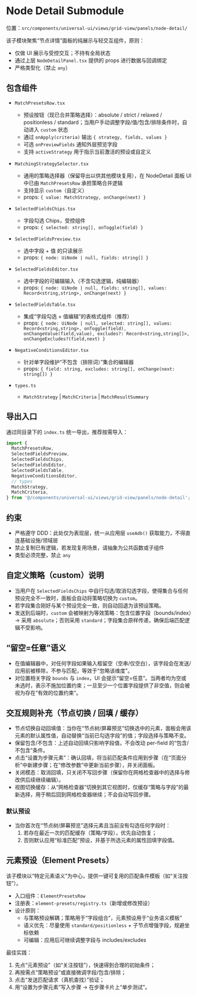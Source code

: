 # Node Detail Submodule

位置：`src/components/universal-ui/views/grid-view/panels/node-detail/`

该子模块聚焦“节点详情”面板的纯展示与轻交互组件，原则：
- 仅做 UI 展示与受控交互；不持有全局状态
- 通过上层 `NodeDetailPanel.tsx` 提供的 props 进行数据与回调绑定
- 严格类型化（禁止 `any`）

## 包含组件

- `MatchPresetsRow.tsx`
  - 预设按钮（现已合并策略选择）：absolute / strict / relaxed / positionless / standard；当用户手动调整字段/值/包含/排除条件时，自动进入 `custom` 状态
  - 通过 `onApply(criteria)` 输出 `{ strategy, fields, values }`
  - 可选 `onPreviewFields` 通知外层预览字段
  - 支持 `activeStrategy` 用于指示当前激活的预设或自定义

- `MatchingStrategySelector.tsx`
  - 通用的策略选择器（保留导出以供其他模块复用），在 NodeDetail 面板 UI 中已由 `MatchPresetsRow` 承担策略合并逻辑
  - 支持显示 `custom`（自定义）
  - props: `{ value: MatchStrategy, onChange(next) }`

- `SelectedFieldsChips.tsx`
  - 字段勾选 Chips，受控组件
  - props: `{ selected: string[], onToggle(field) }`

- `SelectedFieldsPreview.tsx`
  - 选中字段 + 值 的只读展示
  - props: `{ node: UiNode | null, fields: string[] }`

- `SelectedFieldsEditor.tsx`
  - 选中字段的可编辑输入（不含勾选逻辑，纯编辑器）
  - props: `{ node: UiNode | null, fields: string[], values: Record<string,string>, onChange(next) }`

- `SelectedFieldsTable.tsx`
  - 集成“字段勾选 + 值编辑”的表格式组件（推荐）
  - props: `{ node: UiNode | null, selected: string[], values: Record<string,string>, onToggle(field), onChangeValue(field,value), excludes?: Record<string,string[]>, onChangeExcludes?(field,next) }`

- `NegativeConditionsEditor.tsx`
  - 针对单字段维护“不包含（排除词）”集合的编辑器
  - props: `{ field: string, excludes: string[], onChange(next: string[]) }`

- `types.ts`
  - `MatchStrategy` | `MatchCriteria` | `MatchResultSummary`

## 导出入口

通过同目录下的 `index.ts` 统一导出，推荐按需导入：

```ts
import {
  MatchPresetsRow,
  SelectedFieldsPreview,
  SelectedFieldsChips,
  SelectedFieldsEditor,
  SelectedFieldsTable,
  NegativeConditionsEditor,
  // types
  MatchStrategy,
  MatchCriteria,
} from '@/components/universal-ui/views/grid-view/panels/node-detail';
```

## 约束

- 严格遵守 DDD：此处仅为表现层，统一从应用层 `useAdb()` 获取能力，不得直连基础设施/领域层
- 禁止复制已有逻辑，若发现复用场景，请抽象为公共函数或子组件
- 类型必须完整，禁止 `any`

## 自定义策略（custom）说明

- 当用户在 `SelectedFieldsChips` 中自行勾选/取消勾选字段，使得集合与任何预设完全不一致时，面板会自动将策略切换为 `custom`。
- 若字段集合刚好与某个预设完全一致，则自动回退为该预设策略。
- 发送到后端时，`custom` 会被映射为等效策略：包含位置字段（bounds/index）→ 采用 `absolute`；否则采用 `standard`；字段集合原样传递，确保后端匹配逻辑不受影响。

## “留空=任意”语义

- 在值编辑器中，对任何字段如果输入框留空（空串/仅空白），该字段会在发送/应用前被移除，不参与匹配，等效于“忽略该维度”。
- 对位置相关字段 `bounds` 与 `index`，UI 会提示“留空=任意”。当两者均为空或未选时，表示不施加位置约束；一旦至少一个位置字段提供了非空值，则会被视为存在“有效的位置约束”。

## 交互规则补充（节点切换 / 回填 / 缓存）

- 节点切换自动回填值：当你在“节点树/屏幕预览”切换选中的元素，面板会用该元素的默认属性值，自动替换“当前已勾选字段”的值；字段选择与策略不变。
- 保留包含/不包含：上述自动回填只影响字段值，不会改动 per-field 的“包含/不包含”条件。
- 点击“设置为步骤元素”：确认回填，将当前匹配条件应用到步骤（在“页面分析”中新建步骤；在“修改参数”中更新当前步骤），并关闭面板。
- 关闭模态：取消回填，只关闭不写回步骤（保留你在网格检查器中的选择与修改供后续继续编辑）。
- 视图切换缓存：从“网格检查器”切换到其它视图时，仅缓存“策略与字段”的最新选择，用于稍后回到网格检查器继续；不会自动写回步骤。

### 默认预设

- 当你首次在“节点树/屏幕预览”选择元素且当前没有勾选任何字段时：
  1) 若存在最近一次的匹配缓存（策略/字段），优先自动恢复；
  2) 否则默认应用“标准匹配”预设，并基于所选元素的属性回填字段值。

## 元素预设（Element Presets）

该子模块以“特定元素语义”为中心，提供一键可复用的匹配条件模板（如“关注按钮”）。

- 入口组件：`ElementPresetsRow`
- 注册表：`element-presets/registry.ts`（新增或修改预设）
- 设计原则：
  - 与策略预设解耦；策略用于“字段组合”，元素预设用于“业务语义模板”
  - 语义优先：尽量使用 `standard/positionless` + 子节点增强字段，规避坐标依赖
  - 可编辑：应用后可继续调整字段与 includes/excludes

最佳实践：
1) 先点“元素预设”（如“关注按钮”），快速得到合理的初始条件；
2) 再按需点“策略预设”或直接微调字段/包含/排除；
3) 点击“发送匹配请求（真机查找）”验证；
4) 用“设置为步骤元素”写入步骤 → 在步骤卡片上“单步测试”。
